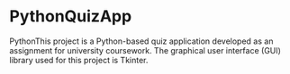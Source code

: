 # PythonQuizApp
PythonThis project is a Python-based quiz application developed as an assignment for university coursework. The graphical user interface (GUI) library used for this project is Tkinter.
